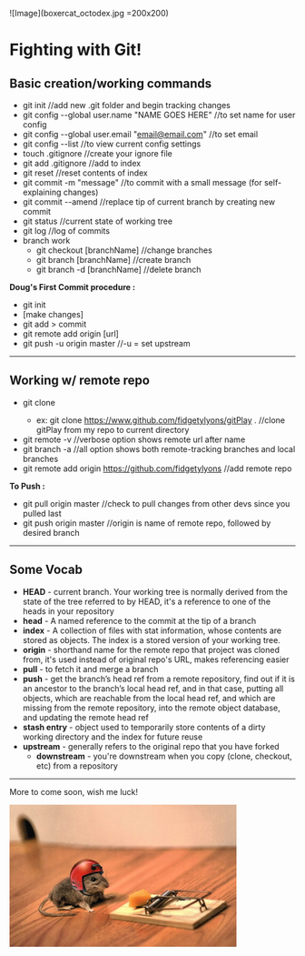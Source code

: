 ![Image](boxercat_octodex.jpg =200x200)

Fighting with Git!
======

## Basic creation/working commands

  * git init //add new .git folder and begin tracking changes
  * git config --global user.name "NAME GOES HERE" //to set name for user config
  * git config --global user.email "email@email.com"  //to set email
  * git config --list //to view current config settings
  * touch .gitignore //create your ignore file
  * git add .gitignore //add to index
  * git reset //reset contents of index
  * git commit -m "message" //to commit with a small message (for self-explaining changes)
  * git commit --amend //replace tip of current branch by creating new commit
  * git status //current state of working tree
  * git log //log of commits
  * branch work
    * git checkout [branchName] //change branches
    * git branch [branchName] //create branch
    * git branch -d [branchName] //delete branch

  **Doug's First Commit procedure :**
  * git init
  * [make changes]
  * git add > commit
  * git remote add origin [url]
  * git push -u origin master //-u = set upstream
---
## Working w/ remote repo

  * git clone <url OR path to local directory> <where to clone>
    * ex: git clone https://www.github.com/fidgetylyons/gitPlay . //clone gitPlay from my repo to current directory
  * git remote -v //verbose option shows remote url after name
  * git branch -a //all option shows both remote-tracking branches and local branches
  * git remote add origin https://github.com/fidgetylyons //add remote repo

  **To Push :**
  * git pull origin master //check to pull changes from other devs since you pulled last
  * git push origin master //origin is name of remote repo, followed by desired branch
---
## Some Vocab

  * **HEAD** - current branch. Your working tree is normally derived from the state of the tree referred to by HEAD, it's a reference to one of the heads in your repository
  * **head** - A named reference to the commit at the tip of a branch
  * **index** - A collection of files with stat information, whose contents are stored as objects. The index is a stored version of your working tree.
  * **origin** - shorthand name for the remote repo that project was cloned from, it's used instead of original repo's URL, makes referencing easier
  * **pull** - to fetch it and merge a branch
  * **push** - get the branch’s head ref from a remote repository, find out if it is an ancestor to the branch’s local head ref, and in that case, putting all objects, which are reachable from the local head ref, and which are missing from the remote repository, into the remote object database, and updating the remote head ref
  * **stash entry** - object used to temporarily store contents of a dirty working directory and the index for future reuse
  * **upstream** - generally refers to the original repo that you have forked  
    * **downstream** - you're downstream when you copy (clone, checkout, etc) from a repository
---
More to come soon, wish me luck!

![Image](buckleUp.jpeg "Me, pushing to master")

